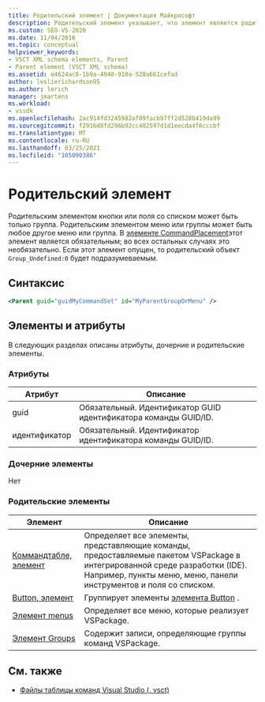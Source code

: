 ```yaml
---
title: Родительский элемент | Документация Майкрософт
description: Родительский элемент указывает, что элемент является родительским по отношению к кнопке, полю со списком, меню или группе.
ms.custom: SEO-VS-2020
ms.date: 11/04/2016
ms.topic: conceptual
helpviewer_keywords:
- VSCT XML schema elements, Parent
- Parent element (VSCT XML schema)
ms.assetid: e4624ac8-1b9a-4940-910a-528a661cefad
author: leslierichardson95
ms.author: lerich
manager: jmartens
ms.workload:
- vssdk
ms.openlocfilehash: 2ac914fd3245982af89facb97ff2d528b410da99
ms.sourcegitcommit: f2916d8fd296b92cc402597d1d1eecda4f6cccbf
ms.translationtype: MT
ms.contentlocale: ru-RU
ms.lasthandoff: 03/25/2021
ms.locfileid: "105090386"
---
```

# <a name="parent-element"></a>Родительский элемент
Родительским элементом кнопки или поля со списком может быть только группа. Родительским элементом меню или группы может быть любое другое меню или группа. В [элементе CommandPlacement](../extensibility/commandplacement-element.md)этот элемент является обязательным; во всех остальных случаях это необязательно. Если этот элемент опущен, то родительский объект `Group_Undefined:0` будет подразумеваемым.

## <a name="syntax"></a>Синтаксис

```xml
<Parent guid="guidMyCommandSet" id="MyParentGroupOrMenu" />
```

## <a name="attributes-and-elements"></a>Элементы и атрибуты
 В следующих разделах описаны атрибуты, дочерние и родительские элементы.

### <a name="attributes"></a>Атрибуты

|Атрибут|Описание|
|---------------|-----------------|
|guid|Обязательный. Идентификатор GUID идентификатора команды GUID/ID.|
|идентификатор|Обязательный. Идентификатор идентификатора команды GUID/ID.|

### <a name="child-elements"></a>Дочерние элементы
 Нет

### <a name="parent-elements"></a>Родительские элементы

|Элемент|Описание|
|-------------|-----------------|
|[Коммандтабле, элемент](../extensibility/commandtable-element.md)|Определяет все элементы, представляющие команды, предоставляемые пакетом VSPackage в интегрированной среде разработки (IDE). Например, пункты меню, меню, панели инструментов и поля со списком.|
|[Button, элемент](../extensibility/buttons-element.md)|Группирует элементы [элемента Button](../extensibility/button-element.md) .|
|[Элемент menus](../extensibility/menus-element.md)|Определяет все меню, которые реализует VSPackage.|
|[Элемент Groups](../extensibility/groups-element.md)|Содержит записи, определяющие группы команд VSPackage.|

## <a name="see-also"></a>См. также
- [Файлы таблицы команд Visual Studio (. vsct)](../extensibility/internals/visual-studio-command-table-dot-vsct-files.md)
